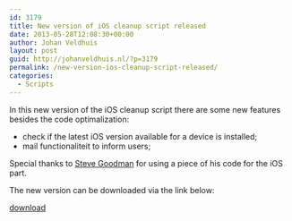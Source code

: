 ```yaml
---
id: 3179
title: New version of iOS cleanup script released
date: 2013-05-28T12:08:30+00:00
author: Johan Veldhuis
layout: post
guid: http://johanveldhuis.nl/?p=3179
permalink: /new-version-ios-cleanup-script-released/
categories:
  - Scripts
---
```

In this new version of the iOS cleanup script there are some new features besides the code optimalization:

  * check if the latest iOS version available for a device is installed;
  * mail functionaliteit to inform users;

Special thanks to [Steve Goodman](http://www.stevieg.org/) for using a piece of his code for the iOS part.

The new version can be downloaded via the link below:

[download](http://gallery.technet.microsoft.com/IOS6-calender-issue-cleanup-3199bb03)